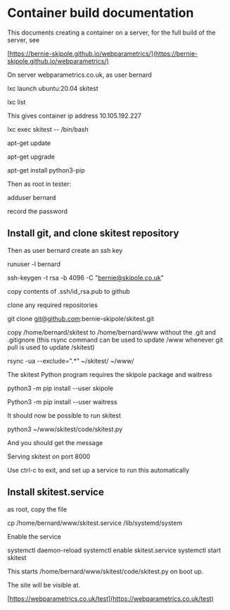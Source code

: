 # Container build documentation

This documents creating a container on a server, for the full build of the server, see

[https://bernie-skipole.github.io/webparametrics/](https://bernie-skipole.github.io/webparametrics/)

On server webparametrics.co.uk, as user bernard

lxc launch ubuntu:20.04 skitest

lxc list

This gives container ip address 10.105.192.227

lxc exec skitest -- /bin/bash

apt-get update

apt-get upgrade

apt-get install python3-pip

Then as root in tester:

adduser bernard

record the password


## Install git, and clone skitest repository

Then as user bernard create an ssh key

runuser -l bernard

ssh-keygen -t rsa -b 4096 -C "bernie@skipole.co.uk"

copy contents of .ssh/id_rsa.pub to github

clone any required repositories

git clone git@github.com:bernie-skipole/skitest.git

copy /home/bernard/skitest to /home/bernard/www without the .git and .gitignore
(this rsync command can be used to update /www whenever git pull is used to update /skitest)

rsync -ua --exclude=".*" ~/skitest/ ~/www/

The skitest Python program requires the skipole package
and waitress

python3 -m pip install --user skipole

Python3 -m pip install --user waitress

It should now be possible to run skitest

python3 ~/www/skitest/code/skitest.py

And you should get the message

Serving skitest on port 8000

Use ctrl-c to exit, and set up a service to run this automatically

## Install skitest.service

as root, copy the file

cp /home/bernard/www/skitest.service /lib/systemd/system

Enable the service

systemctl daemon-reload
systemctl enable skitest.service
systemctl start skitest

This starts /home/bernard/www/skitest/code/skitest.py on boot up.

The site will be visible at.

[https://webparametrics.co.uk/test](https://webparametrics.co.uk/test)



